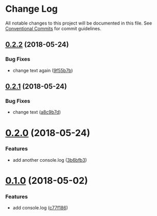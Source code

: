 # Change Log

All notable changes to this project will be documented in this file.
See [Conventional Commits](https://conventionalcommits.org) for commit guidelines.

<a name="0.2.2"></a>
## [0.2.2](https://github.com/avalickij/test-lerna/compare/v0.2.1...v0.2.2) (2018-05-24)


### Bug Fixes

* change text again ([9f55b7b](https://github.com/avalickij/test-lerna/commit/9f55b7b))




<a name="0.2.1"></a>
## [0.2.1](https://github.com/avalickij/test-lerna/compare/v0.2.0...v0.2.1) (2018-05-24)


### Bug Fixes

* change text ([a8c9b7d](https://github.com/avalickij/test-lerna/commit/a8c9b7d))




<a name="0.2.0"></a>
# [0.2.0](https://github.com/avalickij/test-lerna/compare/v0.1.0...v0.2.0) (2018-05-24)


### Features

* add another console.log ([3b6bfb3](https://github.com/avalickij/test-lerna/commit/3b6bfb3))




<a name="0.1.0"></a>
# [0.1.0](https://github.com/avalickij/test-lerna/compare/v0.0.1-3.2...v0.1.0) (2018-05-02)


### Features

* add console.log ([c77f186](https://github.com/avalickij/test-lerna/commit/c77f186))
